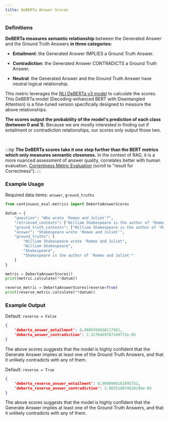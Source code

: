 ```yaml
---
title: DeBERTa Answer Scores
---
```


### Definitions

**DeBERTa measures semantic relationship** between the Generated Answer and the Ground Truth Answers **in three categories:**

- **Entailment**: the Generated Answer IMPLIES a Ground Truth Answer.

- **Contradiction**: the Generated Answer CONTRADICTS a Ground Truth Answer.

- **Neutral**: the Generated Answer and the Ground Truth Answer have neutral logical relationship.

This metric leverages the [NLI DeBERTa v3 model](https://huggingface.co/cross-encoder/nli-deberta-v3-large) to calculate the scores. This DeBERTa model (Decoding-enhanced BERT with Disentangled Attention) is a fine-tuned version specifically designed to measure the above relationships.

**The scores output the probability of the model's prediction of each class (between 0 and 1).** Because we are mostly interested in finding out if entailment or contradiction relationships, our scores only output those two.

<br>

:::tip
**The DeBERTa scores take it one step further than the BERT metrics which only measures semantic closeness.** In the context of RAG, it is a more nuanced assessment of answer quality, correlates better with human evaluation.
[Correntness Metric Evaluation](https://medium.com/relari/a-practical-guide-to-rag-evaluation-part-2-generation-c79b1bde0f5d) (scroll to "result for Correctness").
:::


### Example Usage

Required data items: `answer`, `ground_truths`

```python
from continuous_eval.metrics import DebertaAnswerScores

datum = {
    "question": "Who wrote 'Romeo and Juliet'?",
    "retrieved_contexts": ["William Shakespeare is the author of 'Romeo and Juliet'."],
    "ground_truth_contexts": ["William Shakespeare is the author of 'Romeo and Juliet'."],
    "answer": "Shakespeare wrote 'Romeo and Juliet'",
    "ground_truths": [
        "William Shakespeare wrote 'Romeo and Juliet", 
        "William Shakespeare", 
        "Shakespeare", 
        "Shakespeare is the author of 'Romeo and Juliet'"
    ]
}

metric = DebertaAnswerScores()
print(metric.calculate(**datum))

reverse_metric = DebertaAnswerScores(reverse=True)
print(reverse_metric.calculate(**datum))
```

### Example Output

Default: `reverse = False`

```JSON
{
    'deberta_answer_entailment': 0.9989350438117981, 
    'deberta_answer_contradiction': 2.3176469767349772e-05
}
```

The above scores suggests that the model is highly confident that the Generate Answer implies at least one of the Ground Truth Answers, and that it unlikely contradicts with any of them.

Default: `reverse = True`

```JSON
{
    'deberta_reverse_answer_entailment': 0.9990990161895752, 
    'deberta_reverse_answer_contradiction': 3.902518074028194e-05
}
```

The above scores suggests that the model is highly confident that the Generate Answer implies at least one of the Ground Truth Answers, and that it unlikely contradicts with any of them.